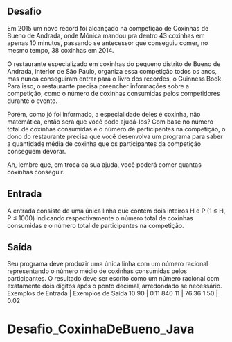 ## Desafio
Em 2015 um novo record foi alcançado na competição de Coxinhas de Bueno de Andrada, onde Mônica mandou pra dentro 43 coxinhas em apenas 10 minutos, passando se antecessor que conseguiu comer, no mesmo tempo, 38 coxinhas em 2014.

O restaurante especializado em coxinhas do pequeno distrito de Bueno de Andrada, interior de São Paulo, organiza essa competição todos os anos, mas nunca conseguiram entrar para o livro dos recordes, o Guinness Book. Para isso, o restaurante precisa preencher informações sobre a competição, como o número de coxinhas consumidas pelos competidores durante o evento. 

Porém, como jó foi informado, a especialidade deles é coxinha, não matemática, então será que você pode ajudá-los? Com base no número total de coxinhas consumidas e o número de participantes na competição, o dono do restaurante precisa que você desenvolva um programa para saber a quantidade média de coxinha que os participantes da competição conseguem devorar.

Ah, lembre que, em troca da sua ajuda, você poderá comer quantas coxinhas conseguir.


## Entrada
A entrada consiste de uma única linha que contém dois inteiros H e P (1 ≤ H, P ≤ 1000) indicando respectivamente o número total de coxinhas consumidas e o número total de participantes na competição.


## Saída
Seu programa deve produzir uma única linha com um número racional representando o número médio de coxinhas consumidas pelos participantes. O resultado deve ser escrito como um número racional com exatamente dois dígitos após o ponto decimal, arredondado se necessário.
Exemplos de Entrada |	Exemplos de Saída
   10 90            |        0.11
   840 11           |        76.36
   1 50             |        0.02

# Desafio_CoxinhaDeBueno_Java
